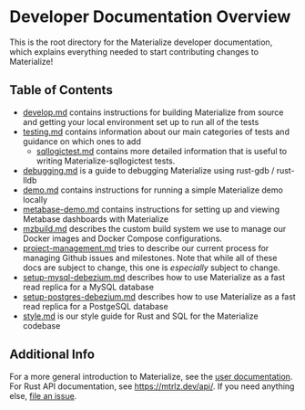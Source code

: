 # Developer Documentation Overview

This is the root directory for the Materialize developer documentation, which
explains everything needed to start contributing changes to Materialize!

## Table of Contents

* [develop.md](develop.md) contains instructions for building Materialize
from source and getting your local environment set up to run all of the tests
* [testing.md](testing.md) contains information about our main categories of
  tests and guidance on which ones to add
    * [sqllogictest.md](sqllogictest.md) contains more detailed information that
      is useful to writing Materialize-sqllogictest tests.
* [debugging.md](debugging.md) is a guide to debugging Materialize using
rust-gdb / rust-lldb
* [demo.md](demo.md) contains instructions for running a simple Materialize demo
locally
* [metabase-demo.md](metabase-demo.md) contains instructions for setting up and viewing
Metabase dashboards with Materialize
* [mzbuild.md](mzbuild.md) describes the custom build system we use to manage
  our Docker images and Docker Compose configurations.
* [project-management.md](project-management.md) tries to describe our current
process for managing Github issues and milestones. Note that while all of these
docs are subject to change, this one is _especially_ subject to change.
* [setup-mysql-debezium.md](setup-mysql-debezium.md) describes how to use Materialize
as a fast read replica for a MySQL database
* [setup-postgres-debezium.md](setup-postgres-debezium.md) describes how to use
Materialize as a fast read replica for a PostgeSQL database
* [style.md](style.md) is our style guide for Rust and SQL for the Materialize
codebase

## Additional Info

For a more general introduction to Materialize, see the [user
documentation](https://materialize.io/docs). For Rust API documentation, see
<https://mtrlz.dev/api/>. If you need anything else, [file an
issue](https://github.com/MaterializeInc/materialize/issues/new/choose).
